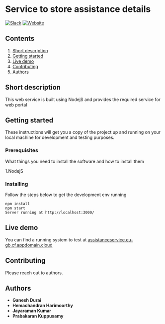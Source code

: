 # Service to store assistance details

[![Slack](https://img.shields.io/badge/Join-Slack-blue)](https://callforcode.org/slack) [![Website](https://img.shields.io/badge/View-Website-blue)](https:/https://assistanceportal.eu-gb.cf.appdomain.cloud/)

## Contents

1. [Short description](#short-description)
1. [Getting started](#getting-started)
1. [Live demo](#live-demo)
1. [Contributing](#contributing)
1. [Authors](#authors)

## Short description

This web service is built using NodejS and provides the required service for web portal

## Getting started

These instructions will get you a copy of the project up and running on your local machine for development and testing purposes. 

### Prerequisites

What things you need to install the software and how to install them

1.NodejS

### Installing

Follow the steps below to get the development env running

```node
npm install
npm start
Server running at http://localhost:3000/
```

## Live demo

You can find a running system to test at [assistanceservice.eu-gb.cf.appdomain.cloud](https://assistanceservice.eu-gb.cf.appdomain.cloud/swagger/api-docs/)

## Contributing

Please reach out to authors.

## Authors

* **Ganesh Durai** 
* **Hemachandran Harimoorthy** 
* **Jayaraman Kumar** 
* **Prabakaran Kuppusamy** 
